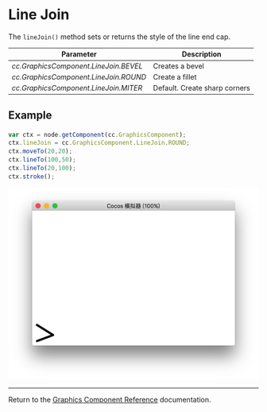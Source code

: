 # Line Join

The `lineJoin()` method sets or returns the style of the line end cap.

| Parameter | Description |
| -------------- | ----------- |
| *cc.GraphicsComponent.LineJoin.BEVEL* | Creates a bevel |
| *cc.GraphicsComponent.LineJoin.ROUND* | Create a fillet |
| *cc.GraphicsComponent.LineJoin.MITER* | Default. Create sharp corners |

## Example

```javascript
var ctx = node.getComponent(cc.GraphicsComponent);
ctx.lineJoin = cc.GraphicsComponent.LineJoin.ROUND;
ctx.moveTo(20,20);
ctx.lineTo(100,50);
ctx.lineTo(20,100);
ctx.stroke();
```

<a href="lineJoin.png"><img src="lineJoin.png"></a>

<hr>

Return to the [Graphics Component Reference](../graphics.md) documentation.
